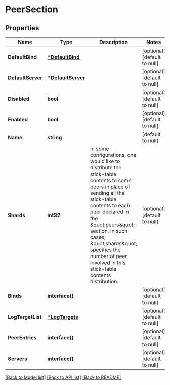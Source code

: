 # PeerSection

## Properties
Name | Type | Description | Notes
------------ | ------------- | ------------- | -------------
**DefaultBind** | [***DefaultBind**](default_bind.md) |  | [optional] [default to null]
**DefaultServer** | [***DefaultServer**](default_server.md) |  | [optional] [default to null]
**Disabled** | **bool** |  | [optional] [default to null]
**Enabled** | **bool** |  | [optional] [default to null]
**Name** | **string** |  | [default to null]
**Shards** | **int32** | In some configurations, one would like to distribute the stick-table contents to some peers in place of sending all the stick-table contents to each peer declared in the \&quot;peers\&quot; section. In such cases, \&quot;shards\&quot; specifies the number of peer involved in this stick-table contents distribution. | [optional] [default to null]
**Binds** | **interface{}** |  | [optional] [default to null]
**LogTargetList** | [***LogTargets**](log_targets.md) |  | [optional] [default to null]
**PeerEntries** | **interface{}** |  | [optional] [default to null]
**Servers** | **interface{}** |  | [optional] [default to null]

[[Back to Model list]](../README.md#documentation-for-models) [[Back to API list]](../README.md#documentation-for-api-endpoints) [[Back to README]](../README.md)


